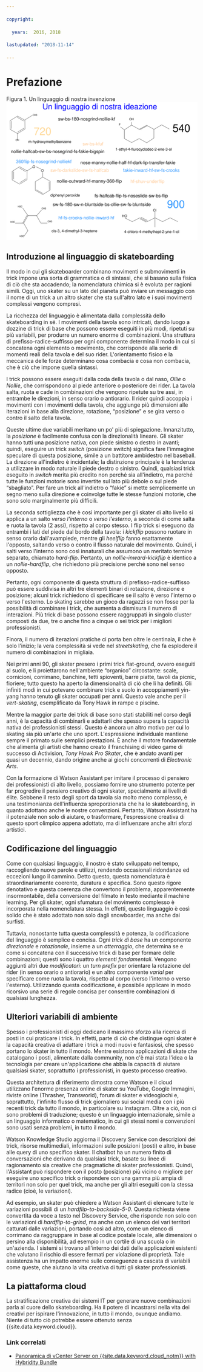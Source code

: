 ```yaml
---

copyright:

  years:  2016, 2018

lastupdated: "2018-11-14"

---
```


# Prefazione

Figura 1. Un linguaggio di nostra invenzione
![Un linguaggio di nostra invenzione](vcscar-alood.svg)

## Introduzione al linguaggio di skateboarding

Il modo in cui gli skateboarder combinano movimenti e submovimenti in trick
impone una sorta di grammatica o di sintassi, che si basano sulla fisica di ciò che sta
accadendo; la nomenclatura chimica si è evoluta per ragioni simili. Oggi, uno skater su un lato del pianeta può
inviare un messaggio con il nome di un trick a un altro skater che sta sull'altro lato e i suoi
movimenti complessi vengono compresi.

La ricchezza del linguaggio è alimentata dalla complessità dello skateboarding
in sé. I movimenti della tavola sono intricati, dando luogo a dozzine di
trick di base che possono essere eseguiti in più modi, ripetuti su più
variabili, per produrre un numero enorme di combinazioni. Una
struttura di prefisso-radice-suffisso per ogni componente determina il modo
in cui si concatena ogni elemento o movimento, che corrisponde alla serie di momenti reali
della tavola e del suo rider. L'orientamento fisico e la meccanica delle
forze determinano cosa combacia e cosa non combacia, che è
ciò che impone quella sintassi.

I trick possono essere eseguiti dalla coda della tavola o dal naso, *Ollie* o
*Nollie*, che corrispondono al piede anteriore o posteriore dei rider. La tavola
salta, ruota e cade in combinazioni che vengono ripetute su tre assi, in
entrambe le direzioni, in senso orario o antiorario. Il
rider quindi accoppia i movimenti con i movimenti della tavola, che aggiunge più
dimensioni alle iterazioni in base alla direzione, rotazione,
“posizione” e se gira verso o contro il salto della
tavola.

Queste ultime due variabili meritano un po' più di spiegazione. Innanzitutto, la
*posizione* è facilmente confusa con la direzionalità lineare. Gli skater hanno tutti
una posizione nativa, con piede sinistro o destro in avanti; quindi, eseguire un trick
*switch* (posizione switch) significa fare l'immagine speculare di questa posizione, simile a un
battitore ambidestro nel baseball. La direzione all'indietro è incidentale; la
distinzione principale è la tendenza a utilizzare in modo naturale il piede destro o sinistro.  Quindi, qualsiasi
trick eseguito in *switch* merita più credito non perché sia all'indietro,
ma perché tutte le funzioni motorie sono invertite sul lato più debole o sul piede
“sbagliato”. Per fare un trick all'indietro o “fakie” si mette semplicemente un
segno meno sulla direzione e coinvolge tutte le stesse funzioni motorie,
che sono solo marginalmente più difficili.

La seconda sottigliezza che è così importante per gli skater di alto livello
si applica a un salto *verso l'interno* o *verso l'esterno*, a seconda di come
salta e ruota la tavola (2 assi), rispetto al corpo stesso. I flip trick
si eseguono da entrambi i lati del piede dal bordo della tavola:
i *kickflip* possono ruotare in senso orario dall'avampiede, mentre gli *heelflip* fanno
esattamente l'opposto, saltando verso o contro il flusso naturale del
movimento. Quindi, i salti verso l'interno sono così innaturali che assumono
un meritato termine separato, chiamato *hard-flip*. Pertanto, un
*nollie-inward-kickflip* è identico a un *nollie-hardflip*,
che richiedono più precisione perché sono nel senso opposto.

Pertanto, ogni componente di questa struttura di prefisso-radice-suffisso può essere suddivisa
in altri tre elementi binari di rotazione, direzione e
posizione; alcuni trick richiedono di specificare se il salto
è verso l'interno o verso l'esterno. Lo skating sarebbe un gioco
da ragazzi se non fosse per la possibilità di combinare i trick, che
aumenta a dismisura il numero di interazioni. Più trick di base possono essere
raggruppati in singolo cluster composti da due, tre o anche fino a
cinque o sei trick per i migliori professionisti.

Finora, il numero di iterazioni pratiche ci porta ben oltre le
centinaia, il che è solo l'inizio; la vera complessità si vede
nel *streetskating*, che fa esplodere il numero di combinazioni in
migliaia.

Nei primi anni 90, gli skater presero i primi trick flat-ground, ovvero eseguiti al
suolo, e li proiettarono nell'ambiente “organico” circostante: scale,
cornicioni, corrimano, banchine, tetti spioventi, barre piatte, tavoli da picnic, fioriere; tutto
questo ha aperto la dimensionalità di ciò che li ha definiti. Gli infiniti
modi in cui potevano combinare trick e suolo in accoppiamenti yin-yang
hanno tenuto gli skater occupati per anni. Questo vale anche per il *vert-skating*,
esemplificato da Tony Hawk in rampe e piscine.

Mentre la maggior parte dei trick di base sono stati stabiliti nel corso degli anni, è
la capacità di combinarli e adattarli che spesso supera la capacità nativa dei
professionisti stessi. Questo è ancora un altro motivo per cui lo skating sia
più un'arte che uno sport. L'espressione individuale mantiene sempre il primato
sulle semplici prestazioni. È anche il motore fondamentale che alimenta gli
artisti che hanno creato il franchising di video game di successo di Activision,
*Tony Hawk Pro Skater*, che è andato avanti per quasi un decennio, dando origine anche
ai giochi concorrenti di *Electronic Arts*.

Con la formazione di Watson Assistant per imitare il processo di pensiero dei professionisti di alto
livello, possiamo fornire uno strumento potente per far progredire il pensiero creativo
di ogni skater, specialmente ai livelli di élite. Sebbene il resto degli
sport da tavola sia molto meno complesso, è una testimonianza dell'influenza
sproporzionata che ha lo skateboarding, in quanto adottano
anche le nostre convenzioni. Pertanto, Watson Assistant ha il potenziale non
solo di aiutare, o trasformare, l'espressione creativa di questo
sport olimpico appena adottato, ma di influenzare anche altri sforzi
artistici.

## Codificazione del linguaggio

Come con qualsiasi linguaggio, il nostro è stato sviluppato nel tempo, raccogliendo nuove parole
e utilizzi, rendendo occasionali ridondanze ed eccezioni lungo
il cammino. Detto questo, questa nomenclatura è straordinariamente coerente, duratura e
specifica. Sono questo rigore denotativo e questa coerenza che convertono
il problema, apparentemente insormontabile, della conversione del filmato in testo mediante il
machine learning. Per gli skater, ogni sfumatura del movimento complesso è
incorporata nella nomenclatura stessa. In effetti, questo linguaggio è così solido
che è stato adottato non solo dagli snowboarder, ma anche dai surfisti.

Tuttavia, nonostante tutta questa complessità e potenza, la codificazione del linguaggio
è semplice e concisa. Ogni *trick di base* ha un componente *direzionale* e
*rotazionale*, insieme a un *atterraggio*, che determina se
e come si concatena con il successivo trick di base per formare delle combinazioni;
questi sono i quattro *elementi fondamentali*. Vengono aggiunti altri due *modificatori*:
un *turn prefix* per orientare la rotazione del rider (in senso orario o
antiorario) e un altro componente *varial* per specificare come
ruota la tavola, rispetto al corpo (verso l'interno o verso l'esterno). Utilizzando questa
codificazione, è possibile applicare in modo ricorsivo una serie di regole concisa per consentire
combinazioni di qualsiasi lunghezza.

## Ulteriori variabili di ambiente

Spesso i professionisti di oggi dedicano il massimo sforzo alla ricerca di posti
in cui praticare i trick. In effetti, parte di ciò che distingue ogni skater è la capacità creativa di adattare i trick a modi nuovi e fantasiosi, che spesso portano lo skater in tutto il mondo. Mentre esistono applicazioni di skate
che catalogano i posti, alimentate dalla community, non c'è mai
stata l'idea o la tecnologia per creare un'applicazione che abbia la capacità
di aiutare qualsiasi skater, soprattutto i professionisti, in questo processo creativo.

Questa architettura di riferimento dimostra come Watson e il cloud
utilizzano l'enorme presenza online di skater su YouTube, Google
Immagini, riviste online (Thrasher, Transworld), forum di skater e videogiochi
e, soprattutto, l'infinito flusso di trick giornaliero
sui social media con i più recenti trick da tutto il mondo, in particolare su
Instagram. Oltre a ciò, non ci sono problemi di traduzione; questo è un
linguaggio internazionale, simile a un linguaggio informatico o matematico,
in cui gli stessi nomi e convenzioni sono usati senza problemi, in tutto il
mondo.

Watson Knowledge Studio aggiorna il Discovery Service con descrizioni dei trick,
risorse multimediali, informazioni sulle posizioni (posti) e altro,
in base alle query di uno specifico skater. Il chatbot ha un numero finito di
conversazioni che derivano da qualsiasi trick, basate su linee di ragionamento
sia creative che pragmatiche di skater professionisti. Quindi,
l'Assistant può rispondere con il posto (posizione) più vicino o migliore per eseguire uno
specifico trick o rispondere con una gamma più ampia di territori non solo per quel
trick, ma anche per gli altri eseguiti con la stessa radice (cioè, le variazioni).

Ad esempio, un skater può chiedere a Watson Assistant di elencare tutte le variazioni
possibili di un *hardflip-to-backside-5-0*. Questa richiesta viene convertita
da voce a testo nel Discovery Service, che risponde non solo con le variazioni di
*hardflip-to-grind*, ma anche con un elenco dei vari territori catturati
dalle variazioni, portando così ad altro, come un elenco di
corrimano da raggruppare in base al codice postale locale, alle dimensioni o persino
alla disponibilità, ad esempio in un cortile di una scuola o in un'azienda. I sistemi si trovano all'interno dei dati delle applicazioni esistenti che valutano il rischio di essere fermati
per violazione di proprietà. Tale assistenza ha un impatto enorme sulle
conseguenze a cascata di variabili come queste, che aiutano la
vita creativa di tutti gli skater professionisti.

## La piattaforma cloud

La stratificazione creativa dei sistemi IT per generare nuove combinazioni parla
al cuore dello skateboarding. Ha il potere di incastrarsi nella vita
dei creativi per ispirare l'innovazione, in tutto il mondo, ovunque andiamo.
Niente di tutto ciò potrebbe essere ottenuto senza {{site.data.keyword.cloud}}.

### Link correlati

* [Panoramica di vCenter Server on {{site.data.keyword.cloud_notm}} with Hybridity Bundle](../vcs/vcs-hybridity-intro.html)
